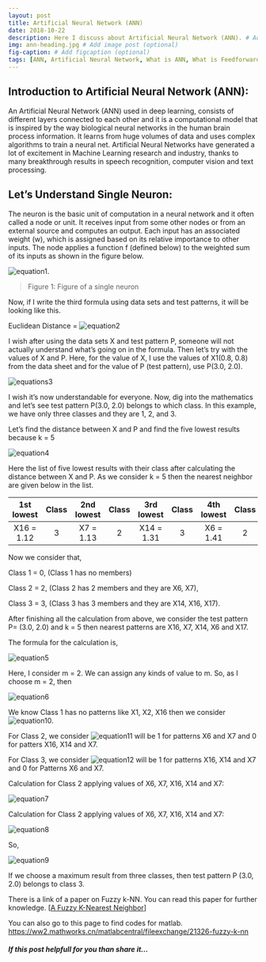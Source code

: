 ```yaml
---
layout: post
title: Artificial Neural Network (ANN)
date: 2018-10-22 
description: Here I discuss about Artificial Neural Network (ANN). # Add post description (optional)
img: ann-heading.jpg # Add image post (optional)
fig-caption: # Add figcaption (optional)
tags: [ANN, Artificial Neural Network, What is ANN, What is Feedforward Neural Network ]
---
```


## Introduction to Artificial Neural Network (ANN):
An Artificial Neural Network (ANN) used in deep learning, consists of different layers connected to each other and it is a computational model that is inspired by the way biological neural networks in the human brain process information. It learns from huge volumes of data and uses complex algorithms to train a neural net. Artificial Neural Networks have generated a lot of excitement in Machine Learning research and industry, thanks to many breakthrough results in speech recognition, computer vision and text processing.


## Let’s Understand Single Neuron:

The neuron is the basic unit of computation in a neural network and it often called a node or unit. It receives input from some other nodes or from an external source and computes an output. Each input has an associated weight (w), which is assigned based on its relative importance to other inputs. The node applies a function f (defined below) to the weighted sum of its inputs as shown in the figure below. 

![equation1]({{site.baseurl}}/assets/img/annimg/ann1.PNG).
>Figure 1: Figure of a single neuron

Now, if I write the third formula using data sets and test patterns, it will be looking like this.

Euclidean Distance = ![equation2]({{site.baseurl}}/assets/img/fknnimg/fknne2.PNG)


I wish after using the data sets X and test pattern P, someone will not actually understand what’s going on in the formula. Then let’s try with the values of X and P. Here, for the value of X, I use the values of X1(0.8, 0.8) from the data sheet and for the value of P (test pattern), use P(3.0, 2.0).

![equations3]({{site.baseurl}}/assets/img/fknnimg/fknne3.PNG)

I wish it’s now understandable for everyone. Now, dig into the mathematics and let’s see test pattern P(3.0, 2.0) belongs to which class. In this example, we have only three classes and they are 1, 2, and 3.

Let’s find the distance between X and P and find the five lowest results because k = 5

![equation4]({{site.baseurl}}/assets/img/fknnimg/fknne4.PNG)

Here the list of five lowest results with their class after calculating the distance between X and P. As we consider k = 5 then the nearest neighbor are given below in the list.

| 1st lowest | Class| 2nd lowest | Class | 3rd lowest | Class | 4th lowest | Class | 5th lowest | Class |
|:---------: | :--: | :--------: | :---: | :--------: | :---: | :--------: | :---: | :--------: | :---: |
| X16 = 1.12 | 3 | X7 = 1.13 | 2 | X14 = 1.31 | 3 | X6 = 1.41 | 2 | X17 = 1.41 | 3 |

Now we consider that, 

Class 1 = 0, (Class 1 has no members)

Class 2 = 2, (Class 2 has 2 members and they are X6, X7), 

Class 3 = 3, (Class 3 has 3 members and they are X14, X16, X17). 


After finishing all the calculation from above, we consider the test pattern P= (3.0, 2.0) and k = 5 then nearest patterns are X16, X7, X14, X6 and X17.


The formula for the calculation is,

![equation5]({{site.baseurl}}/assets/img/fknnimg/fknne5.PNG)

Here, I consider m = 2. We can assign any kinds of value to m. So, as I choose m = 2, then 

![equation6]({{site.baseurl}}/assets/img/fknnimg/fknne6.PNG)

We know Class 1 has no patterns like X1, X2, X16 then we consider ![equation10]({{site.baseurl}}/assets/img/fknnimg/fknne10.PNG).

For Class 2, we consider ![equation11]({{site.baseurl}}/assets/img/fknnimg/fknne11.PNG) will be 1 for patterns X6 and X7 and 0 for patters X16, X14 and X7.

For Class 3, we consider ![equation12]({{site.baseurl}}/assets/img/fknnimg/fknne11.PNG) will be 1 for patterns X16, X14 and X7 and 0 for Patterns X6 and X7.


Calculation for Class 2 applying values of X6, X7, X16, X14 and X7: 

![equation7]({{site.baseurl}}/assets/img/fknnimg/fknne7.PNG)


Calculation for Class 2 applying values of X6, X7, X16, X14 and X7:  

![equation8]({{site.baseurl}}/assets/img/fknnimg/fknne8.PNG)


So, 

![equation9]({{site.baseurl}}/assets/img/fknnimg/fknne9.PNG)

If we choose a maximum result from three classes, then test pattern P (3.0, 2.0) belongs to class 3.

There is a link of a paper on Fuzzy k-NN. You can read this paper for further knowledge.
[[A Fuzzy K-Nearest Neighbor](https://ieeexplore.ieee.org/stamp/stamp.jsp?tp=&arnumber=6313426)]

You can also go to this page to find codes for matlab. 
https://ww2.mathworks.cn/matlabcentral/fileexchange/21326-fuzzy-k-nn


##### If this post helpfull for you than share it... 


